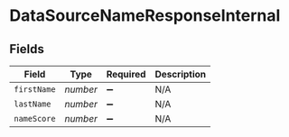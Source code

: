# DataSourceNameResponseInternal


## Fields

| Field              | Type               | Required           | Description        |
| ------------------ | ------------------ | ------------------ | ------------------ |
| `firstName`        | *number*           | :heavy_minus_sign: | N/A                |
| `lastName`         | *number*           | :heavy_minus_sign: | N/A                |
| `nameScore`        | *number*           | :heavy_minus_sign: | N/A                |